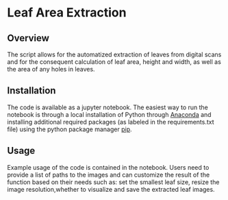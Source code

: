 # Leaf Area Extraction

## Overview
The script allows for the automatized extraction of leaves from digital scans and for the consequent calculation of leaf area, height and width, as well as the area of any holes in leaves. 

## Installation
The code is available as a jupyter notebook. The easiest way to run the notebook is through a local installation of Python through [Anaconda](https://www.anaconda.com/) and installing additional required packages (as labeled in the requirements.txt file) using the python package manager [pip](https://pypi.org/project/pip/).


## Usage 
Example usage of the code is contained in the notebook. Users need to provide a list of paths to the images and can customize the result of the function based on their needs such as: set the smallest leaf size, resize the image resolution,whether to visualize and save the extracted leaf images.